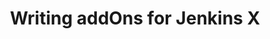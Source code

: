 ---
title: "Writing addOns for Jenkins X"
linkTitle: "Writing addOns for Jenkins X"
weight: 10
description: >
  How to write custom addOns for the Jenkins X platform.
---